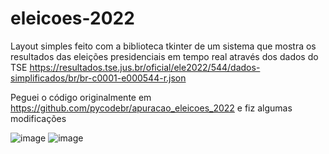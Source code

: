 # eleicoes-2022
Layout simples feito com a biblioteca tkinter de um sistema que mostra os resultados das eleições presidenciais em tempo real através dos dados do TSE https://resultados.tse.jus.br/oficial/ele2022/544/dados-simplificados/br/br-c0001-e000544-r.json

Peguei o código originalmente em https://github.com/pycodebr/apuracao_eleicoes_2022 e fiz algumas modificações

![image](https://user-images.githubusercontent.com/108037302/194727240-24867924-780a-43fe-a1c8-c1ee7f5c6ad5.png)
![image](https://user-images.githubusercontent.com/108037302/194727271-2c99c5e2-0dc6-4683-90cb-2faadddc5da1.png)
